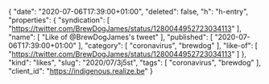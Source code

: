 {
  "date": "2020-07-06T17:39:00+01:00",
  "deleted": false,
  "h": "h-entry",
  "properties": {
    "syndication": [
      "https://twitter.com/BrewDogJames/status/1280044952723034113"
    ],
    "name": [
      "Like of @BrewDogJames's tweet"
    ],
    "published": [
      "2020-07-06T17:39:00+01:00"
    ],
    "category": [
      "coronavirus",
      "brewdog"
    ],
    "like-of": [
      "https://twitter.com/BrewDogJames/status/1280044952723034113"
    ]
  },
  "kind": "likes",
  "slug": "2020/07/3j5st",
  "tags": [
    "coronavirus",
    "brewdog"
  ],
  "client_id": "https://indigenous.realize.be"
}
